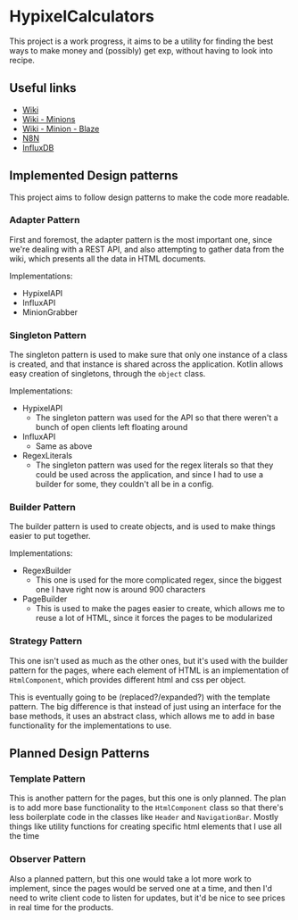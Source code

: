 # HypixelCalculators

This project is a work progress, it aims to be a utility for finding the best ways to make money and (possibly) get exp, without having to look into recipe.

## Useful links

- [Wiki](https://hypixel-skyblock.fandom.com/wiki/Hypixel_SkyBlock_Wiki)
- [Wiki - Minions](https://hypixel-skyblock.fandom.com/wiki/Minions)
- [Wiki - Minion - Blaze](https://hypixel-skyblock.fandom.com/wiki/Blaze_Minion)
- [N8N](https://n8n.reeve.dev/workflow/1)
- [InfluxDB](https://influx.reeve.dev/orgs/3ae323744d88538e/data-explorer)

## Implemented Design patterns

This project aims to follow design patterns to make the code more readable.

### Adapter Pattern

First and foremost, the adapter pattern is the most important one, since we're dealing with a REST API, and also attempting to gather data from the wiki, which presents all the data in HTML documents.

Implementations:
- HypixelAPI
- InfluxAPI
- MinionGrabber

### Singleton Pattern

The singleton pattern is used to make sure that only one instance of a class is created, and that instance is shared across the application.  Kotlin allows easy creation of singletons, through the `object` class.

Implementations:
- HypixelAPI
	- The singleton pattern was used for the API so that there weren't a bunch of open clients left floating around
- InfluxAPI
	- Same as above
- RegexLiterals
	- The singleton pattern was used for the regex literals so that they could be used across the application, and since I had to use a builder for some, they couldn't all be in a config.

### Builder Pattern

The builder pattern is used to create objects, and is used to make things easier to put together.

Implementations:
- RegexBuilder
	- This one is used for the more complicated regex, since the biggest one I have right now is around 900 characters
- PageBuilder
	- This is used to make the pages easier to create, which allows me to reuse a lot of HTML, since it forces the pages to be modularized

### Strategy Pattern

This one isn't used as much as the other ones, but it's used with the builder pattern for the pages, where each element of HTML is an implementation of `HtmlComponent`, which provides different html and css per object.

This is eventually going to be (replaced?/expanded?) with the template pattern.
The big difference is that instead of just using an interface for the base methods, it uses an abstract class, which allows me to add in base functionality for the implementations to use.

## Planned Design Patterns

### Template Pattern

This is another pattern for the pages, but this one is only planned.
The plan is to add more base functionality to the `HtmlComponent` class so that there's less boilerplate code in the classes like `Header` and `NavigationBar`.
Mostly things like utility functions for creating specific html elements that I use all the time

### Observer Pattern

Also a planned pattern, but this one would take a lot more work to implement, since the pages would be served one at a time, and then I'd need to write client code to listen for updates, but it'd be nice to see prices in real time for the products.